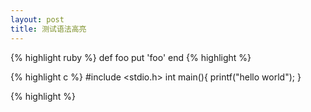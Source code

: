 ```yaml
---
layout: post
title: 测试语法高亮
---
```


{% highlight ruby %}
def foo
	put 'foo'
end
{% highlight %}

{% highlight c %}
#include <stdio.h>
int main(){
	printf("hello world");
}


{% highlight %}

